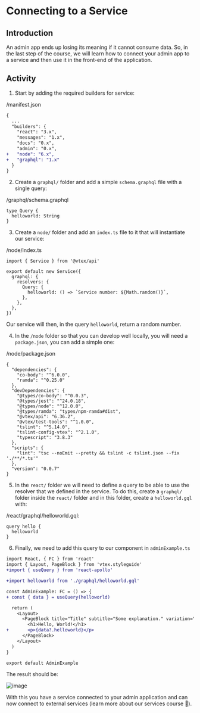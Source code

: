 # Connecting to a Service

## Introduction

An admin app ends up losing its meaning if it cannot consume data. So, in the last step of the course, we will learn how to connect your admin app to a service and then use it in the front-end of the application.

## Activity

1. Start by adding the required builders for service: 

/manifest.json
```diff
{
  ...
  "builders": {
    "react": "3.x",
    "messages": "1.x",
    "docs": "0.x",
    "admin": "0.x",
+   "node": "6.x",
+   "graphql": "1.x"
  }
}

```

2. Create a `graphql/` folder and add a simple `schema.graphql` file with a single query: 

/graphql/schema.graphql
```
type Query {
  helloworld: String 
}
```

3. Create a `node/` folder and add an `index.ts` file to it that will instantiate our service:

/node/index.ts
```
import { Service } from '@vtex/api'

export default new Service({
  graphql: {
    resolvers: {
      Query: {
        helloworld: () => `Service number: ${Math.random()}`,
      },
    },
  },
})
```

Our service will then, in the query `helloworld`, return a random number.

4. In the `/node` folder so that you can develop well locally, you will need a` package.json`, you can add a simple one:

/node/package.json
```
{
  "dependencies": {
    "co-body": "^6.0.0",
    "ramda": "^0.25.0"
  },
  "devDependencies": {
    "@types/co-body": "^0.0.3",
    "@types/jest": "^24.0.18",
    "@types/node": "^12.0.0",
    "@types/ramda": "types/npm-ramda#dist",
    "@vtex/api": "6.36.2",
    "@vtex/test-tools": "^1.0.0",
    "tslint": "^5.14.0",
    "tslint-config-vtex": "^2.1.0",
    "typescript": "3.8.3"
  },
  "scripts": {
    "lint": "tsc --noEmit --pretty && tslint -c tslint.json --fix './**/*.ts'"
  },
  "version": "0.0.7"
}

```

5. In the `react/` folder we will need to define a query to be able to use the resolver that we defined in the service. To do this, create a `graphql/` folder inside the `react/` folder and in this folder, create a `helloworld.gql` with:

/react/graphql/helloworld.gql: 
```
query hello {
  helloworld
}
```

6. Finally, we need to add this query to our component in `adminExample.ts`

```diff
import React, { FC } from 'react'
import { Layout, PageBlock } from 'vtex.styleguide'
+import { useQuery } from 'react-apollo'

+import helloworld from './graphql/helloworld.gql'

const AdminExample: FC = () => {
+ const { data } = useQuery(helloworld)

  return (
    <Layout>
      <PageBlock title="Title" subtitle="Some explanation." variation="full">
        <h1>Hello, World!</h1>
+       <p>{data?.helloworld}</p>
      </PageBlock>
    </Layout>
  )
}

export default AdminExample
```

The result should be:

![image](https://user-images.githubusercontent.com/18701182/92937440-b79f7400-f421-11ea-9e92-a24ef710e83e.png)

With this you have a service connected to your admin application and can now connect to external services (learn more about our services course 🚀).
